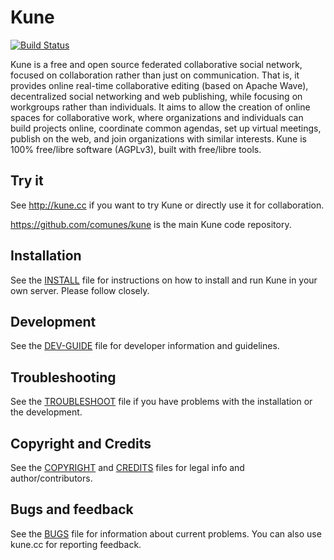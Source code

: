 Kune
======

[![Build Status](http://ci.comunes.org/buildStatus/icon?job=kune)](http://ci.comunes.org/job/kune/)

Kune is a free and open source federated collaborative social network, focused on collaboration rather than just on communication. That is, it provides online real-time collaborative editing (based on Apache Wave), decentralized social networking and web publishing, while focusing on workgroups rather than individuals. It aims to allow the creation of online spaces for collaborative work, where organizations and individuals can build projects online, coordinate common agendas, set up virtual meetings, publish on the web, and join organizations with similar interests. Kune is 100% free/libre software (AGPLv3), built with free/libre tools.

## Try it

See http://kune.cc if you want to try Kune or directly use it for collaboration.

https://github.com/comunes/kune is the main Kune code repository.

## Installation

See the [INSTALL](https://github.com/comunes/kune/blob/master/INSTALL.md) file for instructions on how to install and run Kune in your own server. Please follow closely.

## Development

See the [DEV-GUIDE](https://github.com/comunes/kune/blob/master/DEV-GUIDE.md) file for developer information and guidelines.

## Troubleshooting

See the [TROUBLESHOOT](https://github.com/comunes/kune/blob/master/TROUBLESHOOT.md) file if you have problems with the installation or the development.

## Copyright and Credits

See the [COPYRIGHT](https://github.com/comunes/kune/blob/master/COPYRIGHT) and [CREDITS](https://github.com/comunes/kune/blob/master/CREDITS) files for legal info and author/contributors.

## Bugs and feedback

See the [BUGS](https://github.com/comunes/kune/blob/master/BUGS) file for information about current problems. You can also use kune.cc for reporting feedback.
